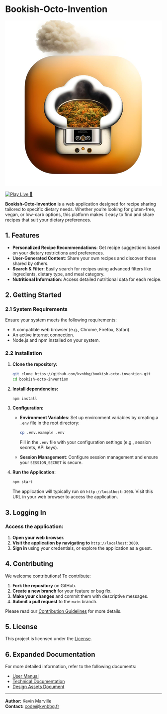 # Bookish-Octo-Invention

![Bookish-Octo-Invention Logo](doc/images/logo.png)

[![Play Live 🚀](https://web-production-3e229.up.railway.app/login)](https://web-production-3e229.up.railway.app/login)

**Bookish-Octo-Invention** is a web application designed for recipe sharing tailored to specific dietary needs. Whether you’re looking for gluten-free, vegan, or low-carb options, this platform makes it easy to find and share recipes that suit your dietary preferences.

## 1. Features

- **Personalized Recipe Recommendations**: Get recipe suggestions based on your dietary restrictions and preferences.
- **User-Generated Content**: Share your own recipes and discover those shared by others.
- **Search & Filter**: Easily search for recipes using advanced filters like ingredients, dietary type, and meal category.
- **Nutritional Information**: Access detailed nutritional data for each recipe.

## 2. Getting Started

### 2.1 System Requirements

Ensure your system meets the following requirements:

- A compatible web browser (e.g., Chrome, Firefox, Safari).
- An active internet connection.
- Node.js and npm installed on your system.

### 2.2 Installation

1. **Clone the repository:**
   ```bash
   git clone https://github.com/kvnbbg/bookish-octo-invention.git
   cd bookish-octo-invention
   ```

2. **Install dependencies:**
   ```bash
   npm install
   ```

3. **Configuration:**
   - **Environment Variables**: Set up environment variables by creating a `.env` file in the root directory:
     ```bash
     cp .env.example .env
     ```
     Fill in the `.env` file with your configuration settings (e.g., session secrets, API keys).

   - **Session Management**: Configure session management and ensure your `SESSION_SECRET` is secure.

4. **Run the Application:**
   ```bash
   npm start
   ```

   The application will typically run on `http://localhost:3000`. Visit this URL in your web browser to access the application.

## 3. Logging In

### Access the application:
1. **Open your web browser.**
2. **Visit the application by navigating to** `http://localhost:3000`.
3. **Sign in** using your credentials, or explore the application as a guest.

## 4. Contributing

We welcome contributions! To contribute:

1. **Fork the repository** on GitHub.
2. **Create a new branch** for your feature or bug fix.
3. **Make your changes** and commit them with descriptive messages.
4. **Submit a pull request** to the `main` branch.

Please read our [Contribution Guidelines](CONTRIBUTING.md) for more details.

## 5. License

This project is licensed under the [License](LICENSE).

## 6. Expanded Documentation

For more detailed information, refer to the following documents:

- [User Manual](doc/userManual.md)
- [Technical Documentation](doc/technicalDoc.md)
- [Design Assets Document](doc/designAssets.md)

---

**Author:** Kevin Marville  
**Contact:** [code@kvnbbg.fr](mailto:code@kvnbbg.fr)
